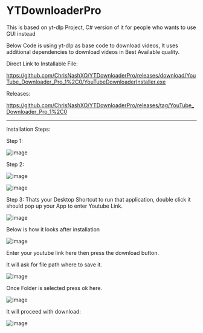 # YTDownloaderPro
This is based on yt-dlp Project, C# version of it for people who wants to use GUI instead

Below Code is using yt-dlp as base code to download videos, It uses additional dependencies to download videos in Best Available quality.

Direct Link to Installable File:

https://github.com/ChrisNashXO/YTDownloaderPro/releases/download/YouTube_Downloader_Pro_1%2C0/YouTubeDownloaderInstaller.exe

Releases:

https://github.com/ChrisNashXO/YTDownloaderPro/releases/tag/YouTube_Downloader_Pro_1%2C0

-------------------------------------------------------------------------------------------------------------------------------------------

Installation Steps:

Step 1:

![image](https://github.com/user-attachments/assets/0b94f471-a861-4328-a0d1-117e0015ca33)


Step 2:

![image](https://github.com/user-attachments/assets/458dac08-7e49-4e13-85e9-7cfa8a8311a2)



![image](https://github.com/user-attachments/assets/787433b6-609e-4682-bb78-c5b345b3540c)


Step 3: Thats your Desktop Shortcut to run that application, double click it should pop up your App to enter Youtube Link.

![image](https://github.com/user-attachments/assets/f700b4b3-3e3b-4863-af71-d67cb7fa44e4)




Below is how it looks after installation





![image](https://github.com/user-attachments/assets/3ab89a81-ff99-4ff6-bc81-b6bb05eb8f3d)





Enter your youtube link here then press the download button.

It will ask for file path where to save it.



![image](https://github.com/user-attachments/assets/83da1c9d-321a-4f90-b50a-8c36be7c89e1)





Once Folder is selected press ok here.

![image](https://github.com/user-attachments/assets/08149336-572a-4fd6-8460-014e074ed7d2)


It will proceed with download:

![image](https://github.com/user-attachments/assets/96446de4-3ff0-493c-b3fe-ff3b3aa8b099)




